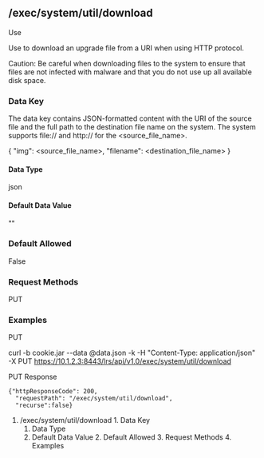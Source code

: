 ## /exec/system/util/download

Use

Use to download an upgrade file from a URI when using HTTP protocol.

Caution: Be careful when downloading files to the system to ensure that files
are not infected with malware and that you do not use up all available disk
space.

### Data Key

The data key contains JSON-formatted content with the URI of the source file
and the full path to the destination file name on the system. The system
supports file:// and http:// for the <source_file_name>.

{ "img": <source_file_name>, "filename": <destination_file_name> }

#### Data Type

json

#### Default Data Value

""

### Default Allowed

False

### Request Methods

PUT

### Examples

PUT

curl -b cookie.jar --data @data.json -k -H "Content-Type: application/json" -X
PUT https://10.1.2.3:8443/lrs/api/v1.0/exec/system/util/download

PUT Response

    
    
    {"httpResponseCode": 200,
      "requestPath": "/exec/system/util/download",
      "recurse":false}

  1. /exec/system/util/download
    1. Data Key
      1. Data Type
      2. Default Data Value
    2. Default Allowed
    3. Request Methods
    4. Examples

